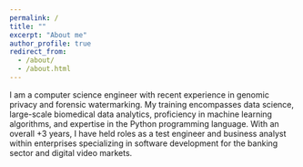 ```yaml
---
permalink: /
title: ""
excerpt: "About me"
author_profile: true
redirect_from: 
  - /about/
  - /about.html
---
```


I am a computer science engineer with recent experience in genomic privacy and forensic watermarking. My training encompasses data science, large-scale biomedical data analytics, proficiency in machine learning algorithms, and expertise in the Python programming language. With an overall +3 years, I have held roles as a test engineer and business analyst within enterprises specializing in software development for the banking sector and digital video markets.


<!--Research Interest
======
I am a Ph.D. Candidate at [Database Technologies and Data Analytics](http://www.dbda.cs.uni-frankfurt.de/) lab at Goethe University Frankfurt, where I am advised by Prof. Lena Wiese. I am interested in the analysis of encrypted genomic data (like gene expression data) by state-of-the-art machine learning algorithms with advanced cryptography techniques. -->
